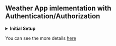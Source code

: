 ## Weather App imlementation with Authentication/Authorization

 <details>
<summary><b> Initial Setup </b></summary>
    </br>
    <p> To run this project locally on port 3001, run the following commands: </p>
  
```bash
npm i 
```
```bash
npm run dev 
```

 <p> Create a .env file under the project root folder and put following variables inside of it </p>

```bash
PORT=3001
MONGODB_URI
GOOGLE_OAUTH_CLIENT_ID
GOOGLE_OAUTH_CLIENT_SECRET
GOOGLE_REDIRECT_URL=http://localhost:3001/api/users/googleRedirect

FACEBOOK_APP_ID
FACEBOOK_APP_SECRET
FACEBOOK_REDIRECT_URL=http://localhost:3001/api/users/facebookRedirect
       

JWT_SECRET
JWT_REFRESH_SECRET

REDIRECT_URL=http://localhost:3000
REDIRECT_LOGIN_URL=http://localhost:3000/login

WEATHER_API_KEY
```

</details>
 
 You can see the more details [here](https://github.com/orhanors/WeatherApp)

